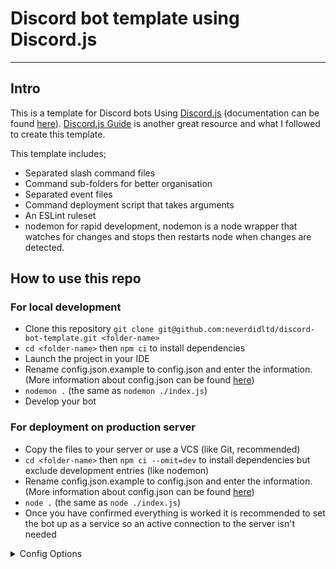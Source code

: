 # Discord bot template using Discord.js

---

## Intro

This is a template for Discord bots Using [Discord.js](https://discord.js.org) (documentation can be found [here](https://discord.js.org/docs/packages/discord.js/14.14.1)). [Discord.js Guide](https://discordjs.guide/#before-you-begin) is another great resource and what I followed to create this template.

This template includes;
- Separated slash command files
- Command sub-folders for better organisation
- Separated event files
- Command deployment script that takes arguments
- An ESLint ruleset
- nodemon for rapid development, nodemon is a node wrapper that watches for changes and stops then restarts node when changes are detected.

## How to use this repo

### For local development

- Clone this repository `git clone git@github.com:neverdidltd/discord-bot-template.git <folder-name>`
- `cd <folder-name>` then `npm ci` to install dependencies
- Launch the project in your IDE
- Rename config.json.example to config.json and enter the information. (More information about config.json can be found [here](#configjson))
- `nodemon .` (the same as `nodemon ./index.js`)
- Develop your bot

### For deployment on production server

- Copy the files to your server or use a VCS (like Git, recommended)
- `cd <folder-name>` then ``npm ci --omit=dev`` to install dependencies but exclude development entries (like nodemon)
- Rename config.json.example to config.json and enter the information. (More information about config.json can be found [here](#configjson))
- `node .` (the same as `node ./index.js`)
- Once you have confirmed everything is worked it is recommended to set the bot up as a service so an active connection to the server isn't needed

<details>
<summary>Config Options</summary>

# config.json

### clientId
The bots' Client ID from the Discord Developer Dashboard.

### token
The bots' Client Secret from the Discord Developer Dashboard.

### guildId
The ID of your test discord server (used for local commands)

### dev
Doesn't do anything by default, included to allow for `console.log()` to be wrapped in `if (client.config.dev)` statements

### sentryDns
Used to enable [Sentry](https://sentry.io) (Leave empty to disable Sentry)

### sentryEnv
Used to specify a Sentry environment (Optional, defaults to "Default" if not supplied)
</details>